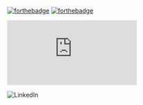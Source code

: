 [![forthebadge](https://forthebadge.com/images/badges/uses-html.svg)](https://forthebadge.com)
[![forthebadge](https://forthebadge.com/images/badges/uses-css.svg)](https://forthebadge.com)

[![Analytics](https://ga-beacon.appspot.com/G-5PG6TSNXNS/index.html)](https://github.com/GColetti/GColetti.github.io)


<img alt="LinkedIn" src="https://img.shields.io/badge/linkedin%20-%230077B5.svg?&style=for-the-badge&logo=linkedin&logoColor=white"/>
